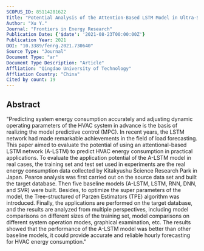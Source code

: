 ```yaml
---
SCOPUS_ID: 85114281622
Title: "Potential Analysis of the Attention-Based LSTM Model in Ultra-Short-Term Forecasting of Building HVAC Energy Consumption"
Author: "Xu Y."
Journal: "Frontiers in Energy Research"
Publication Date: {'$date': '2021-08-23T00:00:00Z'}
Publication Year: 2021
DOI: "10.3389/fenrg.2021.730640"
Source Type: "Journal"
Document Type: "ar"
Document Type Description: "Article"
Affliation: "Qingdao University of Technology"
Affliation Country: "China"
Cited by count: 19
---
```


## Abstract
"Predicting system energy consumption accurately and adjusting dynamic operating parameters of the HVAC system in advance is the basis of realizing the model predictive control (MPC). In recent years, the LSTM network had made remarkable achievements in the field of load forecasting. This paper aimed to evaluate the potential of using an attentional-based LSTM network (A-LSTM) to predict HVAC energy consumption in practical applications. To evaluate the application potential of the A-LSTM model in real cases, the training set and test set used in experiments are the real energy consumption data collected by Kitakyushu Science Research Park in Japan. Pearce analysis was first carried out on the source data set and built the target database. Then five baseline models (A-LSTM, LSTM, RNN, DNN, and SVR) were built. Besides, to optimize the super parameters of the model, the Tree-structured of Parzen Estimators (TPE) algorithm was introduced. Finally, the applications are performed on the target database, and the results are analyzed from multiple perspectives, including model comparisons on different sizes of the training set, model comparisons on different system operation modes, graphical examination, etc. The results showed that the performance of the A-LSTM model was better than other baseline models, it could provide accurate and reliable hourly forecasting for HVAC energy consumption."
